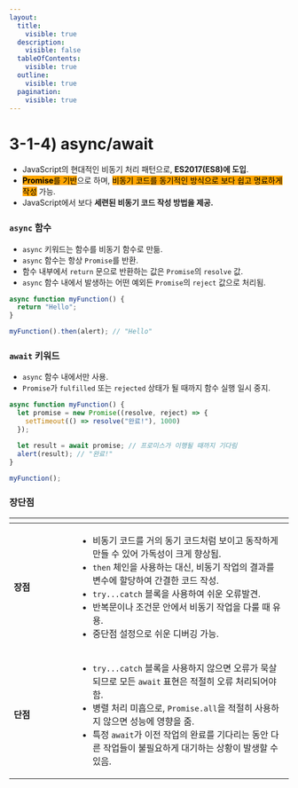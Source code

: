 ```yaml
---
layout:
  title:
    visible: true
  description:
    visible: false
  tableOfContents:
    visible: true
  outline:
    visible: true
  pagination:
    visible: true
---
```


# 3-1-4) async/await

* JavaScript의 현대적인 비동기 처리 패턴으로, **ES2017(ES8)에 도입**.
* <mark style="background-color:orange;">**Promise**</mark><mark style="background-color:orange;">를 기반</mark>으로 하며, <mark style="background-color:orange;">비동기 코드를 동기적인 방식으로 보다 쉽고 명료하게 작성</mark> 가능.
* JavaScript에서 보다 **세련된 비동기 코드 작성 방법을 제공.**

### `async` 함수

* `async` 키워드는 함수를 비동기 함수로 만듦.
* `async` 함수는 항상 `Promise`를 반환.
* 함수 내부에서 `return` 문으로 반환하는 값은 `Promise`의 `resolve` 값.
* `async` 함수 내에서 발생하는 어떤 예외든 `Promise`의 `reject` 값으로 처리됨.

```javascript
async function myFunction() {
  return "Hello";
}

myFunction().then(alert); // "Hello"
```

### `await` 키워드

* `async` 함수 내에서만 사용.
* `Promise`가 `fulfilled` 또는 `rejected` 상태가 될 때까지 함수 실행 일시 중지.

```javascript
async function myFunction() {
  let promise = new Promise((resolve, reject) => {
    setTimeout(() => resolve("완료!"), 1000)
  });

  let result = await promise; // 프로미스가 이행될 때까지 기다림
  alert(result); // "완료!"
}

myFunction();
```

### 장단점

<table><thead><tr><th width="99"></th><th></th></tr></thead><tbody><tr><td><strong>장점</strong></td><td><ul><li>비동기 코드를 거의 동기 코드처럼 보이고 동작하게 만들 수 있어 가독성이 크게 향상됨.</li><li><code>then</code> 체인을 사용하는 대신, 비동기 작업의 결과를 변수에 할당하여 간결한 코드 작성.</li><li><code>try...catch</code> 블록을 사용하여 쉬운 오류발견.</li><li>반복문이나 조건문 안에서 비동기 작업을 다룰 때 유용.</li><li>중단점 설정으로 쉬운 디버깅 가능.</li></ul></td></tr><tr><td><strong>단점</strong></td><td><ul><li><code>try...catch</code> 블록을 사용하지 않으면 오류가 묵살되므로  모든 <code>await</code> 표현은 적절히 오류 처리되어야 함.</li><li>병렬 처리 미흡으로, <code>Promise.all</code>을 적절히 사용하지 않으면 성능에 영향을 줌.</li><li>특정 <code>await</code>가 이전 작업의 완료를 기다리는 동안 다른 작업들이 불필요하게 대기하는 상황이 발생할 수 있음.</li></ul></td></tr></tbody></table>
